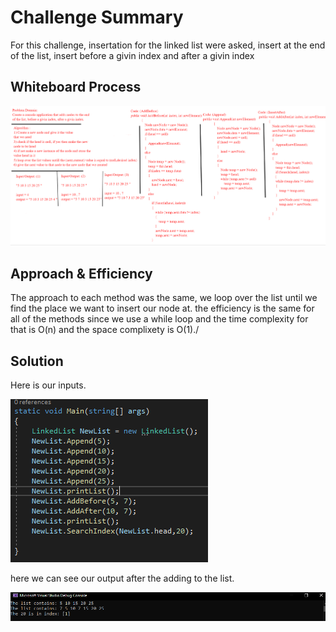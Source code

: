 # Challenge Summary
For this challenge, insertation for the linked list were asked, insert at the end of the list, insert before a givin index and after a givin index

## Whiteboard Process
![LinkedListInsertation](./LinkedListInsertation.PNG)

## Approach & Efficiency
The approach to each method was the same, we loop over the list until we find the place we want to insert our node at.
the efficiency is the same for all of the methods since we use a while loop and the time complexity for that is O(n) and the space complixety is O(1)./

## Solution
Here is our inputs.

![Input](./Input.PNG)



here we can see our output after the adding to the list.


![Output](./Output.PNG)
